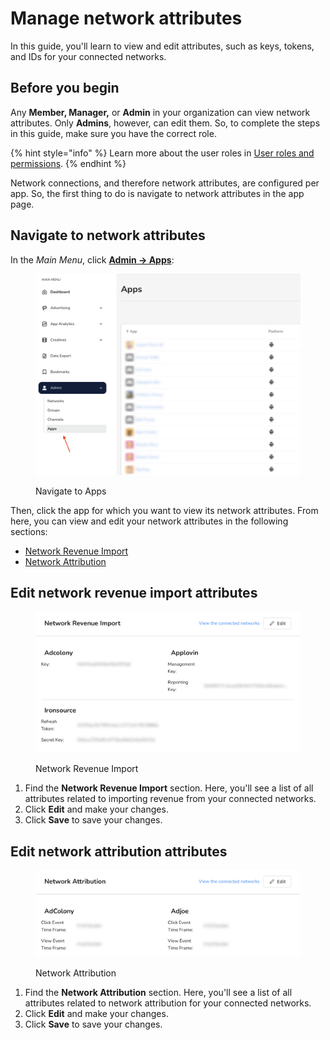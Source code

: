 # Manage network attributes

In this guide, you'll learn to view and edit attributes, such as keys, tokens, and IDs for your connected networks.

## Before you begin

Any **Member, Manager,** or **Admin** in your organization can view network attributes. Only **Admins**, however, can edit them. So, to complete the steps in this guide, make sure you have the correct role.

{% hint style="info" %}
Learn more about the user roles in [User roles and permissions](../user-management/user-roles-and-permissions.md).
{% endhint %}

Network connections, and therefore network attributes, are configured per app. So, the first thing to do is navigate to network attributes in the app page.

## Navigate to network attributes

In the _Main Menu_, click [**Admin -> Apps**](https://dashboard.justtrack.io/admin/apps):

<figure><img src="../.gitbook/assets/nav-to-apps (1).png" alt="" width="563"><figcaption><p>Navigate to Apps</p></figcaption></figure>

Then, click the app for which you want to view its network attributes. From here, you can view and edit your network attributes in the following sections:

* [Network Revenue Import](manage-network-attributes.md#edit-network-revenue-import-attributes)
* [Network Attribution](manage-network-attributes.md#edit-network-attribution-attributes)

## Edit network revenue import attributes

<figure><img src="../.gitbook/assets/network-revenue-import.png" alt="" width="563"><figcaption><p>Network Revenue Import</p></figcaption></figure>

1. Find the **Network Revenue Import** section. Here, you'll see a list of all attributes related to importing revenue from your connected networks.
2. Click **Edit** and make your changes.
3. Click **Save** to save your changes.

## Edit network attribution attributes

<figure><img src="../.gitbook/assets/network-attribution (1).png" alt="" width="563"><figcaption><p>Network Attribution</p></figcaption></figure>

1. Find the **Network Attribution** section. Here, you'll see a list of all attributes related to network attribution for your connected networks.
2. Click **Edit** and make your changes.
3. Click **Save** to save your changes.
